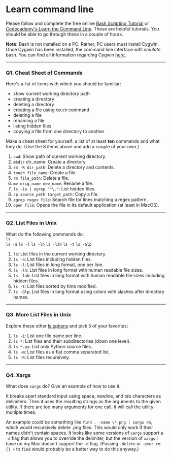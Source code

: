 # Learn command line

Please follow and complete the free online [Bash Scripting Tutorial](https://ryanstutorials.net/bash-scripting-tutorial/) or [Codecademy's Learn the Command Line](https://www.codecademy.com/learn/learn-the-command-line). These are helpful tutorials. You should be able to go through these in a couple of hours.

**Note:** Bash is not installed on a PC. Rather, PC users must install Cygwin. Once Cygwin has been installed, the command line interface witll _emulate_ bash. You can find all information regarding Cygwin [here](https://www.cygwin.com/).

---

### Q1.  Cheat Sheet of Commands  

Here's a list of items with which you should be familiar:  
* show current working directory path
* creating a directory
* deleting a directory
* creating a file using `touch` command
* deleting a file
* renaming a file
* listing hidden files
* copying a file from one directory to another

Make a cheat sheet for yourself: a list of at least **ten** commands and what they do.  (Use the 8 items above and add a couple of your own.)  

1. `cwd`: Show path of current working directory.
2. `mkdir` dir_name: Create a directory.
3. `rm -R dir_path`: Delete a directory and contents.
4. `touch file_name`: Create a file.
5. `rm file_path`: Delete a file.
6. `mv orig_name new_name`: Rename a file.
7. `ls -1a | egrep "^\."`: List hidden files.
8. `cp source_path target_path`: Copy a file.
9. `egrep regex file`: Search file for lines matching a regex pattern.
10. `open file`: Opens the file in its default application (at least in MacOS).

---

### Q2.  List Files in Unix   

What do the following commands do:  
`ls`  
`ls -a`
`ls -l`
`ls -lh`
`ls -lah`
`ls -t`
`ls -Glp`

1. `ls`: List files in the current working directory.  
2. `ls -a`: List files including hidden files.
3. `ls -l`: List files in long format, one per line.
4. `ls -lh`: List files in long format with human readable file sizes.
5. `ls -lah`: List files in long format with human readable file sizes including hidden files.
6. `ls -t`: List files sorted by time modified.
7. `ls -Glp`: List files in long format using colors with slashes after directory names.

---

### Q3.  More List Files in Unix  

Explore these other [ls options](http://www.techonthenet.com/unix/basic/ls.php) and pick 5 of your favorites:

1. `ls -1`: List one file name per line.
2. `ls *`: List files and their subdirectories (down one level).
3. `ls *.py`: List only Python source files.
4. `ls -m`: List files as a flat comma separated list.
5. `ls -R`: List files recursively.

---

### Q4.  Xargs   

What does `xargs` do? Give an example of how to use it.

It breaks apart standard input using space, newline, and tab characters as delimiters. Then it uses the resulting strings as the arguments to the given utility. If there are too many arguments for one call, it will call the utility multiple times.

An example could be something like `find . -name \*.png | xargs rm`, which would recursively delete .png files. This would only work if their names didn't contain spaces. It looks like some versions of `xargs` support a `-d` flag that allows you to override the delimiter, but the version of `xargs` I have on my Mac doesn't support the `-d` flag. (Passing `-delete` or `-exec rm {} +` to `find` would probably be a better way to do this anyway.)



 

